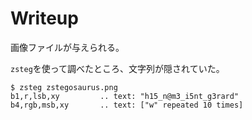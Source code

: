 # Writeup

画像ファイルが与えられる。

`zsteg`を使って調べたところ、文字列が隠されていた。

```
$ zsteg zstegosaurus.png
b1,r,lsb,xy         .. text: "h15_n@m3_i5nt_g3rard"
b4,rgb,msb,xy       .. text: ["w" repeated 10 times]
```

<!-- bcactf{h15_n@m3_i5nt_g3rard} -->
